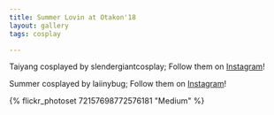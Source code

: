 ```yaml
---
title: Summer Lovin at Otakon'18
layout: gallery
tags: cosplay

---
```


Taiyang cosplayed by slendergiantcosplay; Follow them on [Instagram](https://www.instagram.com/slendergiantcosplay)!

Summer cosplayed by laiinybug; Follow them on [Instagram](https://www.instagram.com/laiinybug)!

{% flickr_photoset 72157698772576181 "Medium" %}